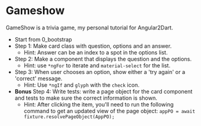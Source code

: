 # Gameshow
GameShow is a trivia game, my personal tutorial for Angular2Dart.

- Start from 0_bootstrap
- Step 1: Make card class with question, options and an answer.
   - Hint: Answer can be an index to a spot in the options list.
- Step 2: Make a component that displays the question and the options.
   - Hint: use `*ngFor` to iterate and `material-select` for the list.
- Step 3: When user chooses an option, show either a 'try again' or a 'correct' message.
   - Hint: Use `*ngIf` and `glyph` with the `check` icon.
- **Bonus** Step 4: Write tests: write a page object for the card component and tests to make sure the correct
information is shown.
   - Hint: After clicking the item, you'll need to run the following command to get an updated view of the page object:
   `appPO = await fixture.resolvePageObject(AppPO);`